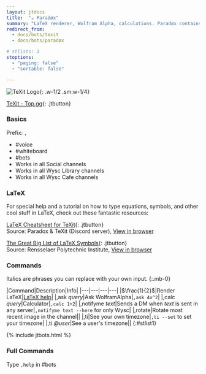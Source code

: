 ```yaml
---
layout: jtdocs
title:  "☕ Paradøx"
summary: "LaTeX renderer, Wolfram Alpha, calculations. Paradøx contains all the features of TeXit."
redirect_from:
  - docs/bots/texit
  - docs/bots/paradøx

# stlists: 3
stoptions:
  - "paging: false"
  - "sortable: false"

---
```


![TeXit Logo](https://images.discordapp.net/avatars/510789298321096704/f250cb1254053fd8dc670562dc636356.png?size=512){: .w-1/2 .sm:w-1/4}

[TeXit - Top.gg](https://top.gg/bot/510789298321096704){: .jtbutton}

### Basics

Prefix: `,`

* \#voice
* \#whiteboard
* \#bots
* Works in all Social channels
* Works in all Wysc Library channels
* Works in all Wysc Cafe channels

### LaTeX

For special help and a tutorial on how to type equations, symbols, and other cool stuff in LaTeX, check out these fantastic resources:


[LaTeX Cheatsheet for TeXit](/docs/assets/texit_cheatsheet_1.pdf){: .jtbutton}<br>
Source: Paradox & TeXit (Discord server), [View in browser](https://docs.google.com/viewerng/viewer?url=https://cdn.discordapp.com/attachments/554128715790155796/555351313836277781/texit_cheatsheet_1.pdf)

[The Great Big List of LaTeX Symbols](https://www.rpi.edu/dept/arc/training/latex/LaTeX_symbols.pdf){: .jtbutton}<br>
Source: Rensselaer Polytechnic Institute, [View in browser](https://docs.google.com/viewerng/viewer?url=https://www.rpi.edu/dept/arc/training/latex/LaTeX_symbols.pdf)



### Commands

Italics are phrases you can replace with your own input.
{:.mb-0}

|Command|Description|Info|
|---|---|---|---|
|$\frac{1}{2}$|Render LaTeX|[LaTeX help](#latex)|
|,ask *query*|Ask WolframAlpha|`,ask 4x^2`|
|,calc *query*|Calculator|`,calc 1+2`|
|,notifyme *text*|Sends a DM when *text* is sent in any server|`,notifyme text --here` for only Wysc|
|,rotate|Rotate most recent image in the channel||
|,ti|See your own timezone|`,ti --set` to set your timezone|
|,ti *@user*|See a user's timezone||
{:#stlist1}


{% include jtbots.html %}


### Full Commands

Type `,help` in #bots
